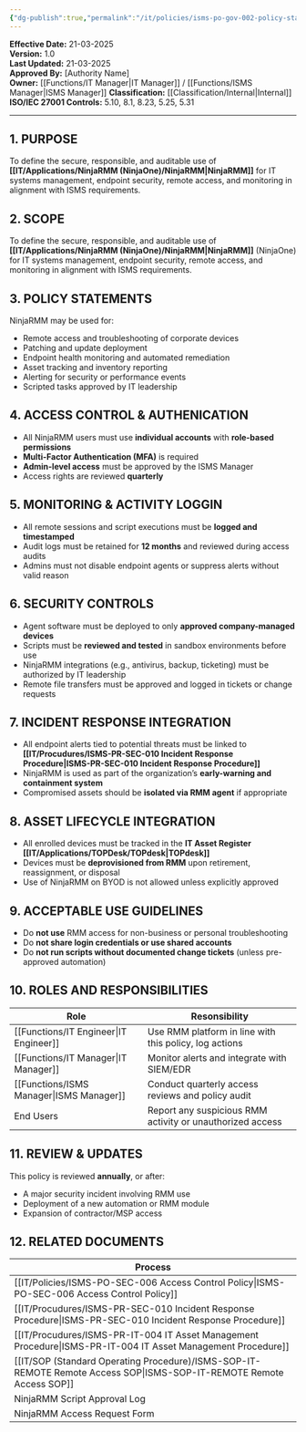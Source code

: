```yaml
---
{"dg-publish":true,"permalink":"/it/policies/isms-po-gov-002-policy-statement-use-of-ninja-rmm-ninja-one/","tags":["statement","RMM","NinjaOne","NinjaRMM"],"noteIcon":"default"}
---
```


 **Effective Date:** 21-03-2025  
**Version:** 1.0  
**Last Updated:** 21-03-2025  
**Approved By:** [Authority Name]  
**Owner:** [[Functions/IT Manager\|IT Manager]] / [[Functions/ISMS Manager\|ISMS Manager]]
**Classification:** [[Classification/Internal\|Internal]]
**ISO/IEC 27001 Controls:** 5.10, 8.1, 8.23, 5.25, 5.31

---
## **1. PURPOSE**  
To define the secure, responsible, and auditable use of **[[IT/Applications/NinjaRMM (NinjaOne)/NinjaRMM\|NinjaRMM]]** for IT systems management, endpoint security, remote access, and monitoring in alignment with ISMS requirements.
## **2. SCOPE**
To define the secure, responsible, and auditable use of **[[IT/Applications/NinjaRMM (NinjaOne)/NinjaRMM\|NinjaRMM]]** (NinjaOne) for IT systems management, endpoint security, remote access, and monitoring in alignment with ISMS requirements.
 
 ## **3. POLICY STATEMENTS** 
 NinjaRMM may be used for:
- Remote access and troubleshooting of corporate devices
- Patching and update deployment
- Endpoint health monitoring and automated remediation
- Asset tracking and inventory reporting
- Alerting for security or performance events
- Scripted tasks approved by IT leadership
## **4. ACCESS CONTROL & AUTHENICATION**
- All NinjaRMM users must use **individual accounts** with **role-based permissions**
- **Multi-Factor Authentication (MFA)** is required
- **Admin-level access** must be approved by the ISMS Manager
- Access rights are reviewed **quarterly**
## **5. MONITORING & ACTIVITY LOGGIN**  
- All remote sessions and script executions must be **logged and timestamped**
- Audit logs must be retained for **12 months** and reviewed during access audits
- Admins must not disable endpoint agents or suppress alerts without valid reason
## **6. SECURITY CONTROLS**  
- Agent software must be deployed to only **approved company-managed devices**
- Scripts must be **reviewed and tested** in sandbox environments before use
- NinjaRMM integrations (e.g., antivirus, backup, ticketing) must be authorized by IT leadership
- Remote file transfers must be approved and logged in tickets or change requests
## **7. INCIDENT RESPONSE INTEGRATION**  
- All endpoint alerts tied to potential threats must be linked to **[[IT/Procudures/ISMS-PR-SEC-010 Incident Response Procedure\|ISMS-PR-SEC-010 Incident Response Procedure]]**
- NinjaRMM is used as part of the organization’s **early-warning and containment system**
- Compromised assets should be **isolated via RMM agent** if appropriate
## **8. ASSET LIFECYCLE INTEGRATION**
- All enrolled devices must be tracked in the **IT Asset Register [[IT/Applications/TOPDesk/TOPdesk\|TOPdesk]]** 
- Devices must be **deprovisioned from RMM** upon retirement, reassignment, or disposal
- Use of NinjaRMM on BYOD is not allowed unless explicitly approved
## **9. ACCEPTABLE USE GUIDELINES**
- Do **not use** RMM access for non-business or personal troubleshooting
- Do **not share login credentials or use shared accounts**
- Do **not run scripts without documented change tickets** (unless pre-approved automation)
## **10. ROLES AND RESPONSIBILITIES**

| Role             | Resonsibility                                             |
| ---------------- | --------------------------------------------------------- |
| [[Functions/IT Engineer\|IT Engineer]]  | Use RMM platform in line with this policy, log actions    |
| [[Functions/IT Manager\|IT Manager]]   | Monitor alerts and integrate with SIEM/EDR                |
| [[Functions/ISMS Manager\|ISMS Manager]] | Conduct quarterly access reviews and policy audit         |
| End Users        | Report any suspicious RMM activity or unauthorized access |
## **11. REVIEW & UPDATES**
This policy is reviewed **annually**, or after:
- A major security incident involving RMM use
- Deployment of a new automation or RMM module
- Expansion of contractor/MSP access
## **12. RELATED DOCUMENTS**

| Process                                          |
| ------------------------------------------------ |
| [[IT/Policies/ISMS-PO-SEC-006 Access Control Policy\|ISMS-PO-SEC-006 Access Control Policy]]        |
| [[IT/Procudures/ISMS-PR-SEC-010 Incident Response Procedure\|ISMS-PR-SEC-010 Incident Response Procedure]]  |
| [[IT/Procudures/ISMS-PR-IT-004 IT Asset Management Procedure\|ISMS-PR-IT-004 IT Asset Management Procedure]] |
| [[IT/SOP (Standard Operating Procedure)/ISMS-SOP-IT-REMOTE Remote Access SOP\|ISMS-SOP-IT-REMOTE Remote Access SOP]]         |
| NinjaRMM Script Approval Log                     |
| NinjaRMM Access Request Form                     |




